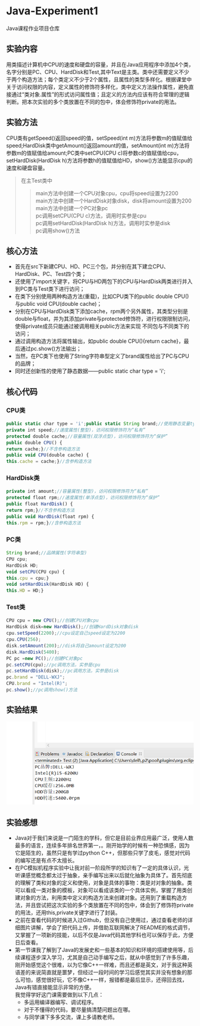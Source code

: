 # Java-Experiment1
Java课程作业项目仓库

## 实验内容
   用类描述计算机中CPU的速度和硬盘的容量，并且在Java应用程序中添加4个类，名字分别是PC、CPU、HardDisk和Test,其中Text是主类。类中还需要定义不少于两个构造方法；每个类定义不少于2个属性，且属性的类型多样化。根据课堂中关于访问权限的内容，定义属性的修饰符多样化，类中定义方法操作属性，避免直接通过“类对象.属性”的形式访问属性值；且定义的方法内应该有符合常理的逻辑判断。把本次实验的多个类放置在不同的包中，体会修饰符private的用法。

## 实验方法
   CPU类有getSpeed()返回speed的值，setSpeed(int m)方法将参数m的值赋值给speed;HardDisk类中getAmount()返回amount的值，setAmount(int m)方法将参数m的值赋值给amount;PC类中setCPU(CPU c)将参数c的值赋值给cpu，setHardDisk(HardDisk h)方法将参数h的值赋值给HD，show()方法能显示cpu的速度和硬盘容量。
   >在主Test类中  
   >>main方法中创建一个CPU对象cpu，cpu将speed设置为2200  
   >>main方法中创建一个HardDisk对象disk，disk将amount设置为200  
   >>main方法中创建一个PC对象pc  
   >>pc调用setCPU(CPU c)方法，调用时实参是cpu  
   >>pc调用setHardDisk(HardDisk h)方法，调用时实参是disk  
   >>pc调用show()方法  
   
## 核心方法
  *  首先在src下新建CPU、HD、PC三个包，并分别在其下建立CPU、HardDisk、PC、Test四个类；  
  *  还使用了import关键字，将CPU与HD两包下的CPU与HardDisk两类进行并入到PC类与Test类下进行访问；  
  *  在类下分别使用两种构造方法(重载)，比如CPU类下的public double CPU()与public void CPU(double cache)；  
  *  分别在CPU与HardDisk类下添加cache，rpm两个另外属性，其类型分别是double与float，并为其添加private与protected修饰符，进行权限限制访问，使得private成员只能通过被调用相关public方法来实现   不同包与不同类下的访问；  
  *  通过调用构造方法将属性输出，如public double CPU(){return cache}，最后通过pc.show()方法输出；  
  *  当然，在PC类下也使用了String字符串型定义了brand属性给出了PC与CPU的品牌；  
  *  同时还创新性的使用了静态数据——public static char type = 'i';  

## 核心代码
### CPU类
```javascript
public static char type = 'i';public static String brand;//使用静态变量type，类型为字符型
private int speed;//速度属性(整型)，访问权限修饰符为“私有”
protected double cache;//容量属性(双浮点型)，访问权限修饰符为“保护”
public double CPU() {
return cache;}//不含参构造方法
public void CPU(double cache) {
this.cache = cache;}//含参构造方法
```
### HardDisk类
```javascript
private int amount;//容量属性(整型)，访问权限修饰符为“私有”
protected float rpm;//速度属性(单浮点型)，访问权限修饰符为“保护”
public float HardDisk() {
return rpm;}//不含参构造方法
public void HardDisk(float rpm) {
this.rpm = rpm;}//含参构造方法
```
### PC类
```javascript
String brand;//品牌属性(字符串型)
CPU cpu;
HardDisk HD;
void setCPU(CPU cpu) {
this.cpu = cpu;}
void setHardDisk(HardDisk HD) {
this.HD = HD;}
```
### Test类
```javascript
CPU cpu = new CPU();//创建CPU对象cpu
HardDisk disk=new HardDisk();//创建HardDisk对象disk
cpu.setSpeed(2200);//cpu设定自己speed设定为2200
cpu.CPU(256);
disk.setAmount(200);//disk将自己amount设定为200
disk.HardDisk(5400);
PC pc =new PC();//创建PC对象pc
pc.setCPU(cpu);//pc调用方法，实参是cpu
pc.setHardDisk(disk);//pc调用方法，实参是disk
pc.brand = "DELL-WXJ";
CPU.brand = "Intel(R)";
pc.show();//pc调用show()方法
```
## 实验结果
![image](https://github.com/daladida/Java-Experiment1/blob/main/images/%E5%AE%9E%E7%8E%B0%EF%BC%88%E4%B8%80%EF%BC%89%E8%BF%90%E8%A1%8C%E7%BB%93%E6%9E%9C.png)

## 实验感想
   *  Java对于我们来说是一门陌生的学科，但它是目前业界应用最广泛，使用人数最多的语言，连续多年排名世界第一，。刚开始学的时候有一种恐惧感，因为它是陌生的，虽然只是有学过python C++，但那些只学了皮毛，感觉对代码的编写还是有点不太擅长。  
   *  在PC模拟机程序实验中让我对前一阶段所学的知识有了一定的具体认识，光听课感觉概念都太过于抽象，亲手编写出来以后就化抽象为具体了。首先彻底的理解了类和对象的定义和使用，对象是具体的事物：类是对对象的抽象。类可以看成一类对象的模板，对象可以看成该类的一个具体实例，掌握了用类创建对象的方法，利用类中定义的构造方法来创建对象。还用到了重载构造方法，并且尝试把这次实验的多个类放置在不同的包中，体会到了修饰符private的用法，还用this,private关键字进行了封装。  
   *  之前在查看代码的时候进入过Github，但没有自己使用过，通过查看老师的详细图片讲解，学会了把代码上传，并借助互联网解决了README的格式调节，又掌握了一项新的技能，以后不仅是Java代码其他学科也可以保存于此，方便日后查看。   
   *  第一节课我了解到了Java的发展史和一些基本的知识和环境的搭建使用等，后续课程逐步深入学习，尤其是自己动手编写之后，就从中感觉到了许多乐趣，刚开始感觉这个很难，以为它像C++一样难，而且还都是英文，对于我这种英语差的来说简直就是噩梦，但经过一段时间的学习后感觉其实并没有想象的那么可怕，感觉很好玩，它不像C++一样，报错都是最后显示，还得回去找，Java有错直接能显示非常的方便。  
   我觉得学好这门课需要做到以下几点：  
      *  多运用编译器编写、调试程序。  
      *  对于不懂得的代码，要尽量搞清楚问题出在哪。  
      *  与同学课下多多交流，课上多请教老师。  


















